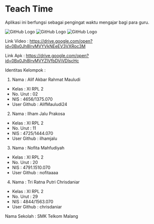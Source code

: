 # Teach Time

Aplikasi ini berfungsi sebagai pengingat waktu mengajar bagi para guru.

![GitHub Logo](https://docs.google.com/uc?id=0Bx0Jh8IrvMVYRlJ5eTlnbW1MOHM)
![GitHub Logo](https://docs.google.com/uc?id=0Bx0Jh8IrvMVYZ3ZGNndRd1E3U3M)
![GitHub Logo](https://docs.google.com/uc?id=0Bx0Jh8IrvMVYMmFiSnlPTF9iOEk)

Link Video : https://drive.google.com/open?id=0Bx0Jh8IrvMVYVkNEeEV3VXRoc3M

Link Apk : https://drive.google.com/open?id=0Bx0Jh8IrvMVYZlVfbDViVDlscHc

Identitas Kelompok :

1. Nama : Alif Akbar Rahmat Mauludi
* Kelas : XI RPL 2
* No. Urut : 02
* NIS : 4656/1375.070
* User Github : AlifMauludi24

2. Nama : Ilham Jalu Prakosa
* Kelas : XI RPL 2
* No. Urut : 11
* NIS : 4725/1444.070
* User Github : ilhamjalu

3. Nama : Nofita Mahfudiyah
* Kelas : XI RPL 2
* No. Urut : 20
* NIS : 4791.1510.070
* User Github : nofitaaaa

4. Nama : Tri Ratna Putri Chrisdaniar
* Kelas : XI RPL 2
* No. Urut : 29
* NIS : 4844/1563.070
* User Github : chrisdaniar

Nama Sekolah : SMK Telkom Malang
